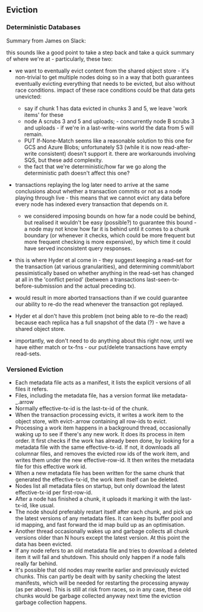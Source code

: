## Eviction

### Deterministic Databases

Summary from James on Slack:

this sounds like a good point to take a step back and take a quick summary of where we're at - particularly, these two:

- we want to eventually evict content from the shared object store - it's non-trivial to get multiple nodes doing so in a way that both guarantees eventually evicting everything that needs to be evicted, but also without race conditions. impact of these race conditions could be that data gets unevicted:
  - say if chunk 1 has data evicted in chunks 3 and 5, we leave 'work items' for these
  - node A scrubs 3 and 5 and uploads;  - concurrently node B scrubs 3 and uploads - if we're in a last-write-wins world the data from 5 will remain.
  - PUT If-None-Match seems like a reasonable solution to this one for GCS and Azure Blobs; unfortunately S3 (while it is now read-after-write consistent) doesn't support it. there are workarounds involving SQS, but these add complexity.
  - the fact that we're deterministic/how far we go along the deterministic path doesn't affect this one?

- transactions replaying the log later need to arrive at the same conclusions about whether a transaction commits or not as a node playing through live - this means that we cannot evict any data before every node has indexed every transaction that depends on it.
  - we considered imposing bounds on how far a node could be behind, but realised it wouldn't be easy (possible?) to guarantee this bound - a node may not know how far it is behind until it comes to a chunk boundary (or whenever it checks, which could be more frequent but more frequent checking is more expensive), by which time it could have served inconsistent query responses.
 - this is where Hyder et al come in - they suggest keeping a read-set for the transaction (at various granularities), and determining commit/abort pessimistically based on whether anything in the read-set has changed at all in the 'conflict period' (between a transactions last-seen-tx-before-submission and the actual preceding tx).
 - would result in more aborted transactions than if we could guarantee our ability to re-do the read whenever the transaction got replayed.
 - Hyder et al don't have this problem (not being able to re-do the read) because each replica has a full snapshot of the data (?) - we have a shared object store.
 - importantly, we don't need to do anything about this right now, until we have either match or tx-fns - our put/delete transactions have empty read-sets.

### Versioned Eviction

- Each metadata file acts as a manifest, it lists the explicit versions of all files it refers.
- Files, including the metadata file, has a version format like metadata-<first-row-id>_<effective-tx-id>.arrow
- Normally effective-tx-id is the last-tx-id of the chunk.
- When the transaction processing evicts, it writes a work item to the object store, with evict-<effective-tx-id>.arrow containing all row-ids to evict.
- Processing a work item happens in a background thread, occasionally waking up to see if there's any new work. It does its process in item order. It first checks if the work has already been done, by looking for a metadata file with the same effective-tx-id. If not, it downloads all columnar files, and removes the evicted row ids of the work item, and writes them under the new effective-row-id. It then writes the metadata file for this effective work id.
- When a new metadata file has been written for the same chunk that generated the effective-tx-id, the work item itself can be deleted.
- Nodes list all metadata files on startup, but only download the latest effective-tx-id per first-row-id.
- After a node has finished a chunk, it uploads it marking it with the last-tx-id, like usual.
- The node should preferably restart itself after each chunk, and pick up the latest versions of any metadata files. It can keep its buffer pool and id mapping, and fast forward the id map build up as an optimisation.
- Another thread occasionally wakes up and garbage collects all chunk versions older than N hours except the latest version. At this point the data has been evicted.
- If any node refers to an old metadata file and tries to download a deleted item it will fail and shutdown. This should only happen if a node falls really far behind.
- It's possible that old nodes may rewrite earlier and previously evicted chunks. This can partly be dealt with by sanity checking the latest manifests, which will be needed for restarting the processing anyway (as per above). This is still at risk from races, so in any case, these old chunks would be garbage collected anyway next time the eviction garbage collection happens.
